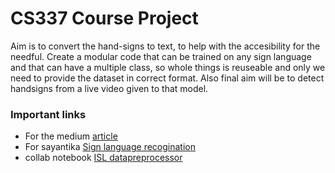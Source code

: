 # CS337 Course Project 

Aim is to convert the hand-signs to text, to help with the accesibility for the needful.
Create a modular code that can be trained on any sign language and that can have a multiple class, so whole things is reuseable and only we need to provide 
the dataset in correct format.
Also final aim will be to detect handsigns from a live video given to that model.

### Important links
- For the medium [article](https://medium.com/howtoai/video-classification-with-cnn-rnn-and-pytorch-abe2f9ee031)
- For sayantika [Sign language recogination](https://colab.research.google.com/drive/1Sf6zg85SdmPIYt6pZTgChLG9x3eE3Vh2)
- collab notebook [ISL datapreprocessor](https://colab.research.google.com/drive/1HorQJKmnO7DUdAa6vLMwkDACY-coAO3j)
